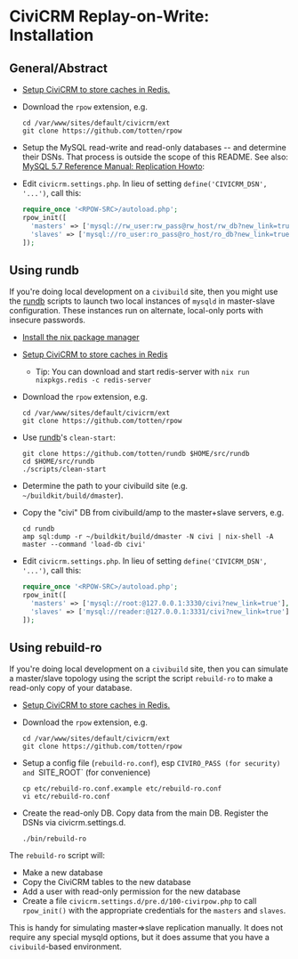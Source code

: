 # CiviCRM Replay-on-Write: Installation

## General/Abstract

* [Setup CiviCRM to store caches in Redis.](https://docs.civicrm.org/sysadmin/en/latest/setup/cache/)

* Download the `rpow` extension, e.g.

  ```
  cd /var/www/sites/default/civicrm/ext
  git clone https://github.com/totten/rpow
  ```

* Setup the MySQL read-write and read-only databases -- and determine their
  DSNs.  That process is outside the scope of this README. See also: [MySQL 5.7 Reference Manual: Replication Howto](https://dev.mysql.com/doc/refman/5.7/en/replication-howto.html):

* Edit `civicrm.settings.php`. In lieu of setting `define('CIVICRM_DSN', '...')`, call this:

  ```php
  require_once '<RPOW-SRC>/autoload.php';
  rpow_init([
    'masters' => ['mysql://rw_user:rw_pass@rw_host/rw_db?new_link=true'],
    'slaves' => ['mysql://ro_user:ro_pass@ro_host/ro_db?new_link=true'],
  ]);
  ```

## Using rundb

If you're doing local development on a `civibuild` site, then you might use
the [rundb](https://github.com/totten/rundb#quick-start) scripts to launch
two local instances of `mysqld` in master-slave configuration.  These
instances run on alternate, local-only ports with insecure passwords.

* [Install the nix package manager](https://nixos.org/nix/)

* [Setup CiviCRM to store caches in Redis](https://docs.civicrm.org/sysadmin/en/latest/setup/cache/)

    * Tip: You can download and start redis-server with `nix run nixpkgs.redis -c redis-server`

* Download the `rpow` extension, e.g.

  ```
  cd /var/www/sites/default/civicrm/ext
  git clone https://github.com/totten/rpow
  ```

* Use [rundb](https://github.com/totten/rundb)'s `clean-start`:

  ```
  git clone https://github.com/totten/rundb $HOME/src/rundb
  cd $HOME/src/rundb
  ./scripts/clean-start
  ```

* Determine the path to your civibuild site (e.g. `~/buildkit/build/dmaster`).

* Copy the "civi" DB from civibuild/amp to the master+slave servers, e.g.

  ```
  cd rundb
  amp sql:dump -r ~/buildkit/build/dmaster -N civi | nix-shell -A master --command 'load-db civi'
  ```

* Edit `civicrm.settings.php`. In lieu of setting `define('CIVICRM_DSN', '...')`, call this:

  ```php
  require_once '<RPOW-SRC>/autoload.php';
  rpow_init([
    'masters' => ['mysql://root:@127.0.0.1:3330/civi?new_link=true'],
    'slaves' => ['mysql://reader:@127.0.0.1:3331/civi?new_link=true'],
  ]);
  ```

## Using rebuild-ro

If you're doing local development on a `civibuild` site, then you can simulate a
master/slave topology using the script the script `rebuild-ro` to make a read-only
copy of your database.

* [Setup CiviCRM to store caches in Redis.](https://docs.civicrm.org/sysadmin/en/latest/setup/cache/)

* Download the `rpow` extension, e.g.

  ```
  cd /var/www/sites/default/civicrm/ext
  git clone https://github.com/totten/rpow
  ```

* Setup a config file (`rebuild-ro.conf`), esp `CIVIRO_PASS (for security) and `SITE_ROOT` (for convenience)

  ```
  cp etc/rebuild-ro.conf.example etc/rebuild-ro.conf
  vi etc/rebuild-ro.conf

* Create the read-only DB. Copy data from the main DB. Register the DSNs via civicrm.settings.d.

  ```
  ./bin/rebuild-ro
  ```

The `rebuild-ro` script will:

* Make a new database
* Copy the CiviCRM tables to the new database
* Add a user with read-only permission for the new database
* Create a file `civicrm.settings.d/pre.d/100-civirpow.php`
  to call `rpow_init()` with the appropriate credentials
  for the `masters` and `slaves`.

This is handy for simulating master=>slave replication manually. It does
not require any special mysqld options, but it does assume that you have a
`civibuild`-based environment.
